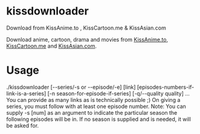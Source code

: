 # kissdownloader
Download from KissAnime.to , KissCartoon.me &amp; KissAsian.com

Download anime, cartoon, drama and movies from [KissAnime.to](http://kissanime.to), [KissCartoon.me](http://kisscartoon.me) and [KissAsian.com](http://kissasian.com).

# Usage
./kissdownloader [--series/-s or --episode/-e] [link] [episodes-numbers-if-link-is-a-series] [-n season-for-episode-if-series] [-q/--quality quality] ...
You can provide as many links as is technically possible ;) On giving a series, you must follow with at least one episode number.
Note: You can supply -s [num] as an argument to indicate the particular season the following episodes will be in.
If no season is supplied and is needed, it will be asked for.
